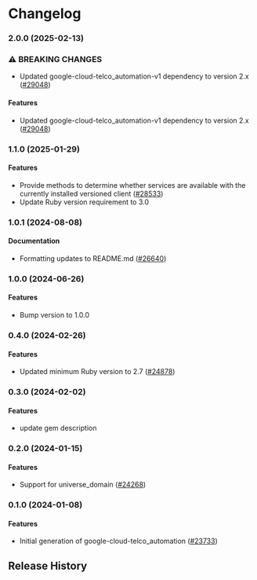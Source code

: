 # Changelog

### 2.0.0 (2025-02-13)

### ⚠ BREAKING CHANGES

* Updated google-cloud-telco_automation-v1 dependency to version 2.x ([#29048](https://github.com/googleapis/google-cloud-ruby/issues/29048))

#### Features

* Updated google-cloud-telco_automation-v1 dependency to version 2.x ([#29048](https://github.com/googleapis/google-cloud-ruby/issues/29048)) 

### 1.1.0 (2025-01-29)

#### Features

* Provide methods to determine whether services are available with the currently installed versioned client ([#28533](https://github.com/googleapis/google-cloud-ruby/issues/28533)) 
* Update Ruby version requirement to 3.0 

### 1.0.1 (2024-08-08)

#### Documentation

* Formatting updates to README.md ([#26640](https://github.com/googleapis/google-cloud-ruby/issues/26640)) 

### 1.0.0 (2024-06-26)

#### Features

* Bump version to 1.0.0 

### 0.4.0 (2024-02-26)

#### Features

* Updated minimum Ruby version to 2.7 ([#24878](https://github.com/googleapis/google-cloud-ruby/issues/24878)) 

### 0.3.0 (2024-02-02)

#### Features

* update gem description 

### 0.2.0 (2024-01-15)

#### Features

* Support for universe_domain ([#24268](https://github.com/googleapis/google-cloud-ruby/issues/24268)) 

### 0.1.0 (2024-01-08)

#### Features

* Initial generation of google-cloud-telco_automation ([#23733](https://github.com/googleapis/google-cloud-ruby/issues/23733)) 

## Release History
